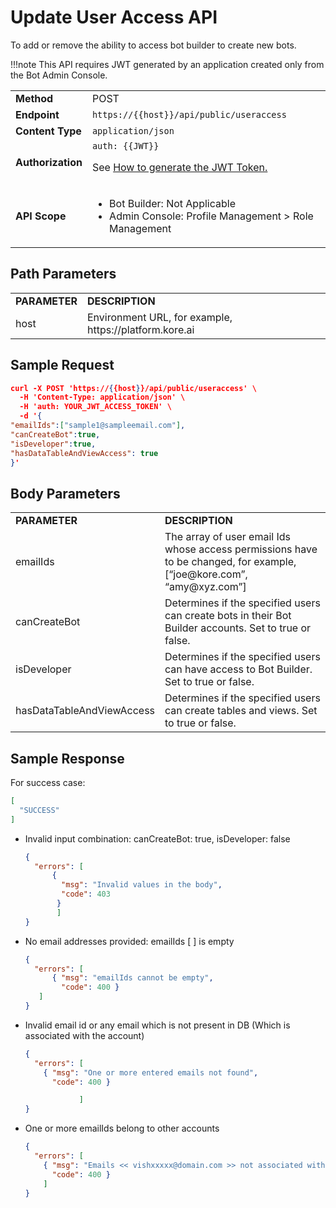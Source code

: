 # Update User Access API

To add or remove the ability to access bot builder to create new bots.

!!!note
  This API requires JWT generated by an application created only from the Bot Admin Console.


<table>
  <tr>
   <td><strong>Method</strong>
   </td>
   <td>POST
   </td>
  </tr>
  <tr>
   <td><strong>Endpoint</strong>
   </td>
   <td><code>https://{{host}}/api/public/useraccess</code>
   </td>
  </tr>
  <tr>
   <td><strong>Content Type</strong>
   </td>
   <td><code>application/json</code>
   </td>
  </tr>
  <tr>
   <td><strong>Authorization</strong>
   </td>
   <td><code>auth: {{JWT}}</code>
<p>
See <a href="../api-introduction/#generating-the-jwt-token">How to generate the JWT Token.</a>
   </td>
  </tr>
  <tr>
   <td><strong>API Scope</strong>
   </td>
   <td>
<ul>

<li>Bot Builder: Not Applicable

<li>Admin Console: Profile Management > Role Management
</li>
</ul>
   </td>
  </tr>
</table>


 


## Path Parameters


<table>
  <tr>
   <td><strong>PARAMETER</strong>
   </td>
   <td><strong>DESCRIPTION</strong>
   </td>
  </tr>
  <tr>
   <td>host
   </td>
   <td>Environment URL, for example, https://platform.kore.ai
   </td>
  </tr>
</table>


 


## Sample Request


```json
curl -X POST 'https://{{host}}/api/public/useraccess' \
  -H 'Content-Type: application/json' \
  -H 'auth: YOUR_JWT_ACCESS_TOKEN' \
  -d '{
"emailIds":["sample1@sampleemail.com"],
"canCreateBot":true,
"isDeveloper":true,
"hasDataTableAndViewAccess": true
}'
```



## Body Parameters


<table>
  <tr>
   <td><strong>PARAMETER</strong>
   </td>
   <td><strong>DESCRIPTION</strong>
   </td>
  </tr>
  <tr>
   <td>emailIds
   </td>
   <td>The array of user email Ids whose access permissions have to be changed, for example, [“joe@kore.com”, “amy@xyz.com”]
   </td>
  </tr>
  <tr>
   <td>canCreateBot
   </td>
   <td>Determines if the specified users can create bots in their Bot Builder accounts. Set to true or false.
   </td>
  </tr>
  <tr>
   <td>isDeveloper
   </td>
   <td>Determines if the specified users can have access to Bot Builder. Set to true or false.
   </td>
  </tr>
  <tr>
   <td>hasDataTableAndViewAccess
   </td>
   <td>Determines if the specified users can create tables and views. Set to true or false.
   </td>
  </tr>
</table>



## Sample Response

For success case:


```json
[
  "SUCCESS"
]

```



* Invalid input combination: canCreateBot: true, isDeveloper: false

    ```json
    {
      "errors": [ 
          { 
            "msg": "Invalid values in the body", 
            "code": 403 
           } 
           ] 
    }
    ```


* No email addresses provided: emailIds [ ] is empty 

    ```json
    {
      "errors": [
          { "msg": "emailIds cannot be empty", 
            "code": 400 } 
       ] 
    }
    ```


* Invalid email id or any email which is not present in DB (Which is associated with the account)

    ```json
    {
      "errors": [
        { "msg": "One or more entered emails not found",
          "code": 400 }

        		]
    }

    ```



* One or more emailIds belong to other accounts

    ```json
    {
      "errors": [ 
        { "msg": "Emails << vishxxxxx@domain.com >> not associated with your account",
          "code": 400 }
        ]
    }
  ```
